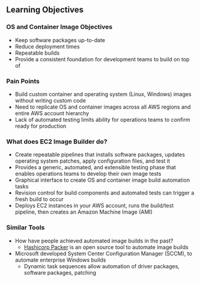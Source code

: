 ## Learning Objectives

### OS and Container Image Objectives

* Keep software packages up-to-date
* Reduce deployment times
* Repeatable builds
* Provide a consistent foundation for development teams to build on top of

### Pain Points

* Build custom container and operating system (Linux, Windows) images without writing custom code
* Need to replicate OS and container images across all AWS regions and entire AWS account hierarchy
* Lack of automated testing limits ability for operations teams to confirm ready for production

### What does EC2 Image Builder do?

* Create repeatable pipelines that installs software packages, updates operating system patches, apply configuration files, and test it
* Provides a generic, automated, and extensible testing phase that enables operations teams to develop their own image tests
* Graphical interface to create OS and container image build automation tasks
* Revision control for build components and automated tests can trigger a fresh build to occur
* Deploys EC2 instances in your AWS account, runs the build/test pipeline, then creates an Amazon Machine Image (AMI)

### Similar Tools

* How have people achieved automated image builds in the past?
  * [Hashicorp Packer](https://www.packer.io/) is an open source tool to automate image builds
* Microsoft developed System Center Configuration Manager (SCCM), to automate enterprise Windows builds
  * Dynamic task sequences allow automation of driver packages, software packages, patching